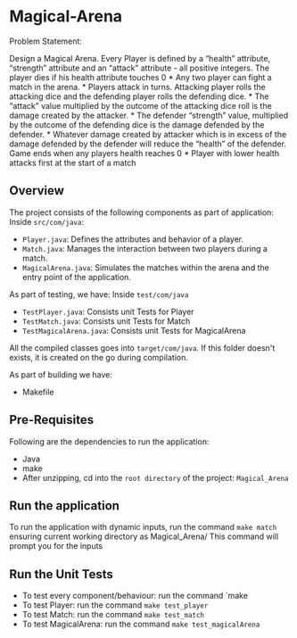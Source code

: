 # Magical-Arena

Problem Statement:

Design a Magical Arena. Every Player is defined by a “health” attribute, “strength” attribute and an “attack” attribute - all positive integers. The player dies if his health attribute touches 0
    * Any two player can fight a match in the arena. 
    * Players attack in turns. Attacking player rolls the attacking dice and the defending player rolls the defending dice. 
    * The “attack”  value multiplied by the outcome of the  attacking dice roll is the damage created by the attacker. 
    * The defender “strength” value, multiplied by the outcome of the defending dice is the damage defended by the defender. 
    * Whatever damage created by attacker which is in excess of the damage defended by the defender will reduce the “health” of the defender. Game ends when any players health reaches 0
    * Player with lower health attacks first at the start of a match    


## Overview

The project consists of the following components as part of application:
Inside `src/com/java`:
* `Player.java`: Defines the attributes and behavior of a player.
* `Match.java`: Manages the interaction between two players during a match.
* `MagicalArena.java`: Simulates the matches within the arena and the entry point of the application.

As part of testing, we have:
Inside `test/com/java`
* `TestPlayer.java`: Consists unit Tests for Player
* `TestMatch.java`: Consists unit Tests for Match
* `TestMagicalArena.java`: Consists unit Tests for MagicalArena

All the compiled classes goes into `target/com/java`. If this folder doesn't exists, it is created on the go during compilation. 

As part of building we have:
* Makefile

## Pre-Requisites
Following are the dependencies to run the application:
* Java
* make
* After unzipping, cd into the `root directory` of the project: `Magical_Arena`

## Run the application
To run the application with dynamic inputs, run the command `make match` ensuring current working directory as Magical_Arena/
This command will prompt you for the inputs

## Run the Unit Tests
* To test every component/behaviour: run the command `make 
* To test Player: run the command `make test_player`
* To test Match: run the command `make test_match`
* To test MagicalArena: run the command `make test_magicalArena`



